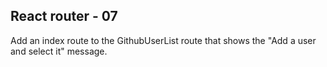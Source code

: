 ## React router - 07

Add an index route to the GithubUserList route that shows the "Add a user and select it" message.
